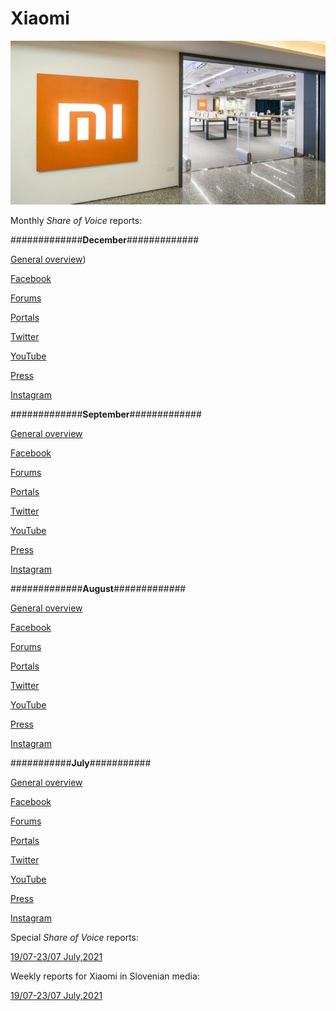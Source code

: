 # Xiaomi

<p align="center">
  <img src="Dta/foto.jpg" width="750" title="hover text">
</p>



Monthly *Share of Voice* reports:


#############**December**#############


[General overview]())

[Facebook](https://raw.githack.com/lusiki/Xiaomi/main/December/Facebook.html)

[Forums](https://raw.githack.com/lusiki/Xiaomi/main/December/Forums.html)

[Portals]()

[Twitter]()

[YouTube]()

[Press]()

[Instagram]()


#############**September**#############


[General overview](https://raw.githack.com/lusiki/Xiaomi/main/September/General.html#1)

[Facebook](https://raw.githack.com/lusiki/Xiaomi/main/September/Facebook.html)

[Forums](https://raw.githack.com/lusiki/Xiaomi/main/September/Forums.html#1)

[Portals](https://raw.githack.com/lusiki/Xiaomi/main/September/Portals.html#1)

[Twitter](https://raw.githack.com/lusiki/Xiaomi/main/September/Twitter.html#1)

[YouTube](https://raw.githack.com/lusiki/Xiaomi/main/September/YouTube.html#1)

[Press](https://raw.githack.com/lusiki/Xiaomi/main/September/Press.html#1)

[Instagram](https://raw.githack.com/lusiki/Xiaomi/main/September/Instagram.html#1)




#############**August**#############




[General overview](https://raw.githack.com/lusiki/Xiaomi/main/August/General.html#1)

[Facebook](https://raw.githack.com/lusiki/Xiaomi/main/August/Facebook.html#1)

[Forums](https://raw.githack.com/lusiki/Xiaomi/main/August/Facebook.html#1)

[Portals](https://raw.githack.com/lusiki/Xiaomi/main/August/Portals.html)

[Twitter](https://raw.githack.com/lusiki/Xiaomi/main/August/Twitter.html)

[YouTube](https://raw.githack.com/lusiki/Xiaomi/main/August/YouTube.html)

[Press](https://raw.githack.com/lusiki/Xiaomi/main/August/Press.html)

[Instagram](https://raw.githack.com/lusiki/Xiaomi/main/August/Instagram.html)


###########**July**###########



[General overview](https://raw.githack.com/lusiki/Xiaomi/main/July/General.html)

[Facebook](https://raw.githack.com/lusiki/Xiaomi/main/July/Facebook.html)

[Forums](https://raw.githack.com/lusiki/Xiaomi/main/July/Portals.html)

[Portals](https://github.com/lusiki/Xiaomi/blob/main/July/Portals.html)

[Twitter](https://raw.githack.com/lusiki/Xiaomi/main/July/Twitter.html)

[YouTube](https://raw.githack.com/lusiki/Xiaomi/main/July/YouTube.html)

[Press](https://raw.githack.com/lusiki/Xiaomi/main/July/Press.html)

[Instagram](https://raw.githack.com/lusiki/Xiaomi/main/July/Instagram.html)





Special *Share of Voice* reports:

[19/07-23/07 July,2021](https://raw.githack.com/lusiki/Xiaomi/main/Code/weekly19-23.html)


Weekly reports for Xiaomi in Slovenian media:

[19/07-23/07 July,2021](https://raw.githack.com/lusiki/Xiaomi/main/Code/weekly19-23Slovenia.html)